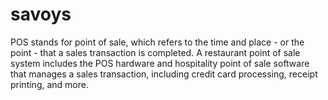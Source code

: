# savoys
POS stands for point of sale, which refers to the time and place - or the point - that a sales transaction is completed. A restaurant point of sale system includes the POS hardware and hospitality point of sale software that manages a sales transaction, including credit card processing, receipt printing, and more.
